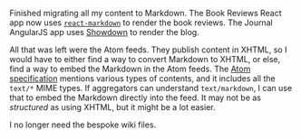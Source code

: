 Finished migrating all my content to Markdown.  The Book Reviews React app now
uses [`react-markdown`](https://www.npmjs.com/package/react-markdown) to render
the book reviews.  The Journal AngularJS app uses
[Showdown](https://www.npmjs.com/package/showdown) to render the blog.

All that was left were the Atom feeds.  They publish content in XHTML, so I
would have to either find a way to convert Markdown to XHTML, or else, find a
way to embed the Markdown in the Atom feeds.  The
[Atom specification](https://tools.ietf.org/html/rfc4287#section-4.1.3) mentions
various types of contents, and it includes all the `text/*` MIME types.  If
aggregators can understand `text/markdown`, I can use that to embed the Markdown
directly into the feed.  It may not be as _structured_ as using XHTML, but it
might be a lot easier.

I no longer need the bespoke wiki files.

